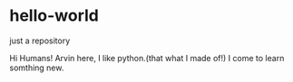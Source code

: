 # hello-world
just a repository

Hi Humans!
Arvin here, I like python.(that what I made of!)
I come to learn somthing new.
